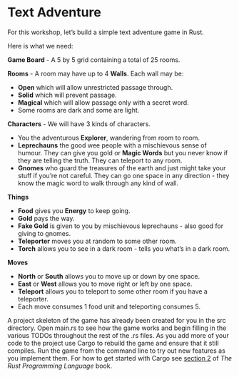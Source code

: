 # Text Adventure

For this workshop, let’s build a simple text adventure game in Rust.

Here is what we need:

**Game Board** - A 5 by 5 grid containing a total of 25 rooms. 

**Rooms** - A room may have up to 4 **Walls**. Each wall may be:
+ **Open** which will allow unrestricted passage through.
+ **Solid** which will prevent passage.
+ **Magical** which will allow passage only with a secret word.
+ Some rooms are dark and some are light. 
 
**Characters** - We will have 3 kinds of characters.
+ You the adventurous **Explorer**, wandering from room to room.
+ **Leprechauns** the good wee people with a mischievous sense of humour. They can give you gold or **Magic Words** but you never know if they are telling the truth. They can teleport to any room.
+ **Gnomes** who guard the treasures of the earth and just might take your stuff if you’re not careful. They can go one space in any direction - they know the magic word to walk through any kind of wall. 
 
**Things**
+ **Food** gives you **Energy** to keep going.
+ **Gold** pays the way.
+ **Fake Gold** is given to you by mischievous leprechauns - also good for giving to gnomes.
+ **Teleporter** moves you at random to some other room.
+ **Torch** allows you to see in a dark room - tells you what’s in a dark room. 
 
**Moves**
+ **North** or **South** allows you to move up or down by one space.
+ **East** or **West** allows you to move right or left by one space.
+ **Teleport** allows you to teleport to some other room if you have a teleporter. 
+ Each move consumes 1 food unit and teleporting consumes 5. 

A project skeleton of the game has already been created for you in the src directory. Open main.rs to see how the game works and begin filling in the various TODOs throughout the rest of the .rs files. As you add more of your code to the project use Cargo to rebuild the game and ensure that it still compiles. Run the game from the command line to try out new features as you implement them. For how to get started with Cargo see [section 2](http://doc.rust-lang.org/book/getting-started.html) of *The Rust Programming Language* book.
